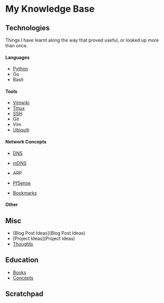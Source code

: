# My Knowledge Base

## Technologies

Things I have learnt along the way that proved useful, or looked up more than once.

#### Languages

- [Python](Python)
- Go
- Bash

#### Tools

- [Vimwiki](vimwiki-help)
- [Tmux](Tmux)
- [SSH](SSH)
- Git
- Vim
- [Ubiquiti](Ubiquiti)

#### Network Concepts

- [DNS](DNS)
- [mDNS](mDNS)
- ARP
- [PfSense](PfSense)

- [Bookmarks](Bookmarks)

#### Other

## Misc

- [Blog Post Ideas](Blog Post Ideas)
- [Project Ideas](Project Ideas)
- [Thoughts](Thoughts)

## Education

- [Books](Books)
- [Concepts](Concepts)

## Scratchpad 



